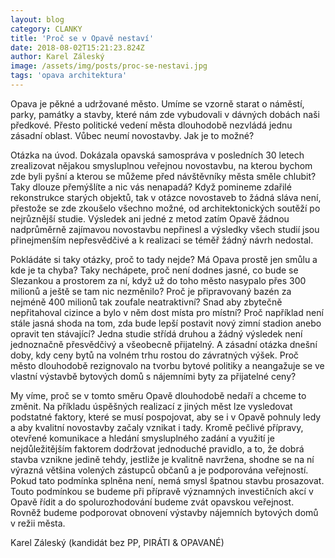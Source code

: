 ```yaml
---
layout: blog
category: CLANKY
title: 'Proč se v Opavě nestaví'
date: 2018-08-02T15:21:23.824Z
author: Karel Záleský
image: /assets/img/posts/proc-se-nestavi.jpg
tags: 'opava architektura'
---
```

Opava je pěkné a udržované město. Umíme se vzorně starat o náměstí, parky, památky a stavby, které nám zde vybudovali v dávných dobách naši předkové. Přesto politické vedení města dlouhodobě nezvládá jednu zásadní oblast. Vůbec neumí novostavby. Jak je to možné?

Otázka na úvod. Dokázala opavská samospráva v posledních 30 letech zrealizovat nějakou smysluplnou veřejnou novostavbu, na kterou bychom zde byli pyšní a kterou se můžeme před návštěvníky města směle chlubit? Taky dlouze přemýšlíte a nic vás nenapadá? Když pomineme zdařilé rekonstrukce starých objektů, tak v otázce novostaveb to žádná sláva není, přestože se zde zkoušelo všechno možné, od architektonických soutěží po nejrůznější studie. Výsledek ani jedné z metod zatím Opavě žádnou nadprůměrně zajímavou novostavbu nepřinesl a výsledky všech studií jsou přinejmenším nepřesvědčivé a k realizaci se téměř žádný návrh nedostal.

Pokládáte si taky otázky, proč to tady nejde? Má Opava prostě jen smůlu a kde je ta chyba? Taky nechápete, proč není dodnes jasné, co bude se Slezankou a prostorem za ní, když už do toho město nasypalo přes 300 milionů a ještě se tam nic nezměnilo? Proč je připravovaný bazén za nejméně 400 milionů tak zoufale neatraktivní? Snad aby zbytečně nepřitahoval cizince a bylo v něm dost místa pro místní? Proč například není stále jasná shoda na tom, zda bude lepší postavit nový zimní stadion anebo opravit ten stávající? Jedna studie střídá druhou a žádný výsledek není jednoznačně přesvědčivý a všeobecně přijatelný. A zásadní otázka dnešní doby, kdy ceny bytů na volném trhu rostou do závratných výšek. Proč město dlouhodobě rezignovalo na tvorbu bytové politiky a neangažuje se ve vlastní výstavbě bytových domů s nájemními byty za přijatelné ceny?

My víme, proč se v tomto směru Opavě dlouhodobě nedaří a chceme to změnit. Na příkladu úspěšných realizací z jiných měst lze vysledovat podstatné faktory, které se musí pospojovat, aby se i v Opavě pohnuly ledy a aby kvalitní novostavby začaly vznikat i tady. Kromě pečlivé přípravy, otevřené komunikace a hledání smysluplného zadání a využití je nejdůležitějším faktorem dodržovat jednoduché pravidlo, a to, že dobrá stavba vznikne jedině tehdy, jestliže je kvalitně navržena, shodne se na ní výrazná většina volených zástupců občanů a je podporována veřejností. Pokud tato podmínka splněna není, nemá smysl špatnou stavbu prosazovat. Touto podmínkou se budeme při přípravě významných investičních akcí v Opavě řídit a do spolurozhodování budeme zvát opavskou veřejnost. Rovněž budeme podporovat obnovení výstavby nájemních bytových domů v režii města.

Karel Záleský (kandidát bez PP, PIRÁTI & OPAVANÉ)
